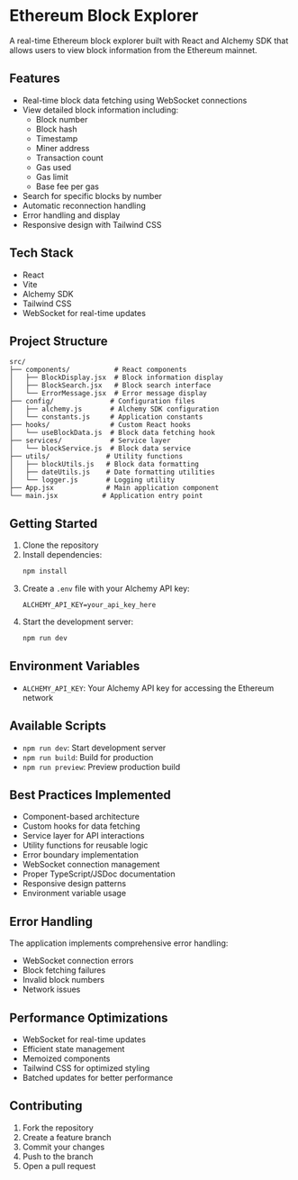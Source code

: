 # Ethereum Block Explorer

A real-time Ethereum block explorer built with React and Alchemy SDK that allows users to view block information from the Ethereum mainnet.

## Features

- Real-time block data fetching using WebSocket connections
- View detailed block information including:
  - Block number
  - Block hash
  - Timestamp
  - Miner address
  - Transaction count
  - Gas used
  - Gas limit
  - Base fee per gas
- Search for specific blocks by number
- Automatic reconnection handling
- Error handling and display
- Responsive design with Tailwind CSS

## Tech Stack

- React
- Vite
- Alchemy SDK
- Tailwind CSS
- WebSocket for real-time updates

## Project Structure

```
src/
├── components/           # React components
│   ├── BlockDisplay.jsx  # Block information display
│   ├── BlockSearch.jsx   # Block search interface
│   └── ErrorMessage.jsx  # Error message display
├── config/              # Configuration files
│   ├── alchemy.js       # Alchemy SDK configuration
│   └── constants.js     # Application constants
├── hooks/               # Custom React hooks
│   └── useBlockData.js  # Block data fetching hook
├── services/            # Service layer
│   └── blockService.js  # Block data service
├── utils/              # Utility functions
│   ├── blockUtils.js   # Block data formatting
│   ├── dateUtils.js    # Date formatting utilities
│   └── logger.js       # Logging utility
├── App.jsx             # Main application component
└── main.jsx           # Application entry point
```

## Getting Started

1. Clone the repository
2. Install dependencies:
   ```bash
   npm install
   ```
3. Create a `.env` file with your Alchemy API key:
   ```
   ALCHEMY_API_KEY=your_api_key_here
   ```
4. Start the development server:
   ```bash
   npm run dev
   ```

## Environment Variables

- `ALCHEMY_API_KEY`: Your Alchemy API key for accessing the Ethereum network

## Available Scripts

- `npm run dev`: Start development server
- `npm run build`: Build for production
- `npm run preview`: Preview production build

## Best Practices Implemented

- Component-based architecture
- Custom hooks for data fetching
- Service layer for API interactions
- Utility functions for reusable logic
- Error boundary implementation
- WebSocket connection management
- Proper TypeScript/JSDoc documentation
- Responsive design patterns
- Environment variable usage

## Error Handling

The application implements comprehensive error handling:
- WebSocket connection errors
- Block fetching failures
- Invalid block numbers
- Network issues

## Performance Optimizations

- WebSocket for real-time updates
- Efficient state management
- Memoized components
- Tailwind CSS for optimized styling
- Batched updates for better performance

## Contributing

1. Fork the repository
2. Create a feature branch
3. Commit your changes
4. Push to the branch
5. Open a pull request
